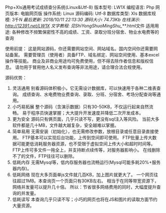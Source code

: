 Php+Xls通用考试成绩查分系统(Linux&Utf-8)
版本型号: LW1X
编程语言: Php
网页版本: 电脑网页版
操作系统: Linux
源码编码: Utf-8
数据库类型: Xls
数据库规模: 3千*N
最后更新: 2018/10/11 22:13:30
源码大小: 74.73Kb
在线演示: http://12391.net/LW1X
文字教程: 见ShiYongShuoMingShu_***.html文件
适用用途: 各种修改不频繁保密性不高的成绩、工资、录取分班分宿舍、物业水电费等的查询

使用前提：
这是网站源码，你还需要网站空间、网站域名。国内空间你还需要网站备案。
需要管理员（使用者）具备FTP、域名绑定、网站空间使用、基本excel操作等技能。
商业及非商业用途均可免费使用，但不得去除作者信息和版权信息。
请勿用于冒用他人名义发布查询等非法用途，请合理合法合规使用。

源码优势：
1. 灵活通用
别看源码体积极小，它无需设计数据库，可以快速用于各种二维表查询。
成绩查询、水电费物业费查询、录取、分班、分宿舍、考场分配查询等通用。
2. 小巧易拓展
整个源码（含演示数据）只有30-50KB，不仅运行起来自然流畅。
易于程序员快速掌握；大大提升开发速度并降低二次开发成本。
3. 更为安全
源码只有俩页面，几乎只读不写，更没有sql注入等风险。
当前大多软件都是几十MB，文件越大越复杂，安全越难以掌握。
4. 简单易用
无需安装（初始化），也无需修改参数，放根目录或任意目录直接使用。
FTP基本可以实现后台功能，上传到空间即可使用。
FTP批量上传大数据可能更低消耗服务器资源，也不受限于虚拟空间上传大小和超时时间等。
FTP上传可多文件一拖全上，并支持断点续传等，对服务器影响小。
在线删除不了的文件，FTP往往可以删除。
5. 低耗内存
无需Mysql等，低内存服务器也流畅运行(Mysql可能多耗20%+服务器内存)。
6. 低耗网络
现在大多页面单js文件就几百KB，加上图片就更大了。
一个网页往往超过1MB。本查询页一个页面只有30KB左右。
相当于在同等带宽资源下，网络并发量可以提升几十倍。
所以：节省很多网络费用的同时，大幅度提升查询的并发量。
7. 低耗读写
本查询几乎只读不写；小巧的网页也将在JS和图片的读取方面节约大量资源。
